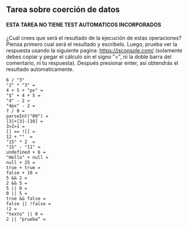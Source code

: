## Tarea sobre coerción de datos

#### ESTA TAREA NO TIENE TEST AUTOMATICOS INCORPORADOS

¿Cuál crees que será el resultado de la ejecución de estas operaciones? Piensa primero cual será el resultado y escribelo. 
Luego, prueba ver la respuesta usando la siguiente pagina: https://jsconsole.com/ (solamente debes copiar y pegar el cálculo sin el signo "=", 
ni la doble barra del comentario, ni tu respuesta). Después presionar enter, así obtendrás el resultado automaticamente.

```
6 / "3" 
"2" * "3" =
4 + 5 + "px" =
"$" + 4 + 5 =
"4" - 2 =
"4px" - 2 =
7 / 0 =
parseInt("09") =
[3]+[3]-[10] =
3>2>1 =
[] == ![] = 
12 + ""  =  
"15" * 2  = 
"15" - "11" =
undefined + 6 = 
"Hello" + null = 
null + 25 =    
true + true =
false + 10 =
5 && 2 =
2 && 5 =
5 || 0 =
0 || 5 =
true && false =
false || !false =
!2 =
"texto" || 0 =
2 || "prueba“ =
```
